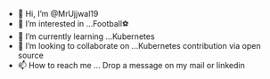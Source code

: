 - 👋 Hi, I’m @MrUjjwal19
- 👀 I’m interested in ...Football⚽️
- 🌱 I’m currently learning ...Kubernetes 
- 💞️ I’m looking to collaborate on ...Kubernetes contribution via open source
- 📫 How to reach me ... Drop a message on my mail or linkedin

<!---
MrUjjwal19/MrUjjwal19 is a ✨ special ✨ repository because its `README.md` (this file) appears on your GitHub profile.
You can click the Preview link to take a look at your changes.
--->
